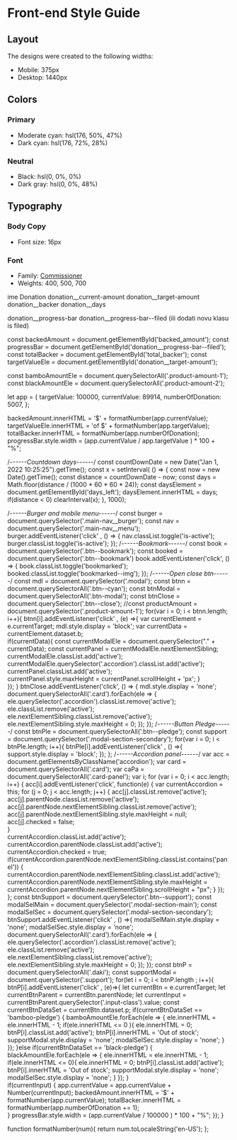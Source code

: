 # Front-end Style Guide

## Layout

The designs were created to the following widths:

- Mobile: 375px
- Desktop: 1440px

## Colors

### Primary

- Moderate cyan: hsl(176, 50%, 47%)
- Dark cyan: hsl(176, 72%, 28%)

### Neutral

- Black: hsl(0, 0%, 0%)
- Dark gray: hsl(0, 0%, 48%)

## Typography

### Body Copy

- Font size: 16px

### Font

- Family: [Commissioner](https://fonts.google.com/specimen/Commissioner)
- Weights: 400, 500, 700

ime Donation
donation__current-amount
donation__target-amount
donation__backer
donation__days

donation__progress-bar
donation__progress-bar--filed (ili dodati novu klasu is filed)






const backedAmount = document.getElementById('backed_amount');
const progressBar = document.getElementById('donation__progress-bar--filed');
const totalBacker = document.getElementById('total_backer');
const targetValueEle = document.getElementById('donation__target-amount');

const bamboAmountEle = document.querySelectorAll('.product-amount-1');
const blackAmountEle = document.querySelectorAll('.product-amount-2');

let app = {
    targetValue: 100000,
    currentValue: 89914,
    numberOfDonation: 5007,
};

backedAmount.innerHTML = '$' + formatNumber(app.currentValue);
targetValueEle.innerHTML = 'of $' + formatNumber(app.targetValue);
totalBacker.innerHTML = formatNumber(app.numberOfDonation);
progressBar.style.width = (app.currentValue / app.targetValue ) * 100 + "%";

/*------Countdown days------*/
const countDownDate = new Date("Jan 1, 2022 10:25:25").getTime();
const x = setInterval( () => {
    const now = new Date().getTime();
    const distance = countDownDate - now;
    const days = Math.floor(distance / (1000 * 60 * 60 * 24));
    const daysElement = document.getElementById('days_left');
    daysElement.innerHTML = days;
    if(distance < 0) clearInterval(x);
}, 1000);

/*------Burger and mobile menu------*/
const burger = document.querySelector('.main-nav__burger');
const nav = document.querySelector('.main-nav__menu');
burger.addEventListener('click' , () => {
    nav.classList.toggle('is-active');
    burger.classList.toggle('is-active');
});
/*------Bookmark------*/
const book = document.querySelector('.btn--bookmark');
const booked = document.querySelector('.btn--bookmark')
book.addEventListener('click', () => {
    book.classList.toggle('bookmarked');
    booked.classList.toggle('bookmarked--img');
});
/*------Open close btn------*/
const mdl = document.querySelector('.modal');
const btnn = document.querySelectorAll('.btn--cyan');
const btnModal = document.querySelectorAll('.btn-modal');
const btnClose = document.querySelector('.btn--close');
//const productAmount = document.querySelector('.product-amount-1');
for(var i = 0; i < btnn.length; i++){
    btnn[i].addEventListener('click' , (e) =>{
        var currentElement = e.currentTarget;
        mdl.style.display = 'block';
        var currentData = currentElement.dataset.b;      
        if(currentData){
            const currentModalEle = document.querySelector("." + currentData);
            const currentPanel = currentModalEle.nextElementSibling;      
            currentModalEle.classList.add('active');
            currentModalEle.querySelector('.accordion').classList.add('active');
            currentPanel.classList.add('active');          
            currentPanel.style.maxHeight = currentPanel.scrollHeight + 'px';
        }          
    });
}
btnClose.addEventListener('click', () => {
    mdl.style.display = 'none';
    document.querySelectorAll('.card').forEach(ele => {
        ele.querySelector('.accordion').classList.remove('active');
        ele.classList.remove('active');
        ele.nextElementSibling.classList.remove('active');
        ele.nextElementSibling.style.maxHeight = 0; 
    });
});
/*------Button Pledge------*/
const btnPle = document.querySelectorAll('.btn--pledge');
const support = document.querySelector('.modal-section-secondary');
for(var i = 0; i < btnPle.length; i++){
    btnPle[i].addEventListener('click' , () =>{
        support.style.display = 'block';
    });
};
/*------Accordion panel------*/
var acc = document.getElementsByClassName('accordion');
var card = document.querySelectorAll('.card');
var caPa = document.querySelectorAll('.card-panel');
var i;
for (var i = 0; i < acc.length; i++) {
    acc[i].addEventListener('click', function(e) {
        var currentAccordion = this;
        for (j = 0; j < acc.length; j++) {
            acc[j].classList.remove('active');
            acc[j].parentNode.classList.remove('active');
            acc[j].parentNode.nextElementSibling.classList.remove('active');
            acc[j].parentNode.nextElementSibling.style.maxHeight = null;
            acc[j].checked = false;                              
        }        
        currentAccordion.classList.add('active');
        currentAccordion.parentNode.classList.add('active');
        currentAccordion.checked = true;
        if(currentAccordion.parentNode.nextElementSibling.classList.contains('panel')) {
            currentAccordion.parentNode.nextElementSibling.classList.add('active');
            currentAccordion.parentNode.nextElementSibling.style.maxHeight = currentAccordion.parentNode.nextElementSibling.scrollHeight + "px";
        }
    });
};
const btnSupport = document.querySelector('.btn--support');
const modalSelMain = document.querySelector('.modal-section-main');
const modalSelSec = document.querySelector('.modal-section-secondary');
btnSupport.addEventListener('click' , () =>{
    modalSelMain.style.display = 'none';
    modalSelSec.style.display = 'none';
    document.querySelectorAll('.card').forEach(ele => {
        ele.querySelector('.accordion').classList.remove('active');
        ele.classList.remove('active');
        ele.nextElementSibling.classList.remove('active');
        ele.nextElementSibling.style.maxHeight = 0; 
    });
});
const btnP = document.querySelectorAll('.daki');
const supportModal = document.querySelector('.support');
for(let i = 0; i < btnP.length ; i++){
    btnP[i].addEventListener('click' , (e)=>{
        let currentBtn = e.currentTarget;
        let currentBtnParent = currentBtn.parentNode;
        let currentInput = currentBtnParent.querySelector('.input-class').value;
        const currentBtnDataSet = currentBtn.dataset.p;
        if(currentBtnDataSet == 'bamboo-pledge') {
            bamboAmountEle.forEach(ele => {
                ele.innerHTML = ele.innerHTML - 1;
                if(ele.innerHTML <= 0 ){
                    ele.innerHTML = 0;
                    btnP[i].classList.add('active');
                    btnP[i].innerHTML = 'Out of stock';
                    supportModal.style.display = 'none';
                    modalSelSec.style.display = 'none';
                }
            });
        }else if(currentBtnDataSet == 'black-pledge') {
            blackAmountEle.forEach(ele => {
                ele.innerHTML = ele.innerHTML - 1;
                if(ele.innerHTML <= 0){
                    ele.innerHTML = 0;
                    btnP[i].classList.add('active');
                    btnP[i].innerHTML = 'Out of stock';
                    supportModal.style.display = 'none';
                    modalSelSec.style.display = 'none';
                }
            });
        }       
        if(currentInput) {
            app.currentValue = app.currentValue + Number(currentInput);
            backedAmount.innerHTML = '$' + formatNumber(app.currentValue);
            totalBacker.innerHTML = formatNumber(app.numberOfDonation += 1);               
        }
        progressBar.style.width = (app.currentValue / 100000 ) * 100 + "%";
    });
}


function formatNumber(num){
    return num.toLocaleString('en-US');
};

